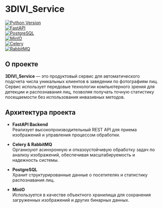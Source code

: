 # 3DIVI_Service

[![Python Version](https://img.shields.io/badge/Python-3.12%2B-blue.svg)](https://www.python.org/)  
[![FastAPI](https://img.shields.io/badge/FastAPI-v0.95-blue.svg)](https://fastapi.tiangolo.com/)  
[![PostgreSQL](https://img.shields.io/badge/PostgreSQL-13-blue.svg)](https://www.postgresql.org/)  
[![MinIO](https://img.shields.io/badge/MinIO-RELEASED-blue.svg)](https://min.io/)  
[![Celery](https://img.shields.io/badge/Celery-v5-orange.svg)](https://docs.celeryq.dev/en/stable/)  
[![RabbitMQ](https://img.shields.io/badge/RabbitMQ-v3.9-blue.svg)](https://www.rabbitmq.com/)

## О проекте

**3DIVI_Service** — это продуктовый сервис для автоматического подсчета числа уникальных клиентов в заведении по фотографиям лиц. Сервис использует передовые технологии компьютерного зрения для детекции и распознавания лиц, позволяя получать точную статистику посещаемости без использования инвазивных методов.

## Архитектура проекта

- **FastAPI Backend**  
  Реализует высокопроизводительный REST API для приема изображений и управления процессом обработки.

- **Celery & RabbitMQ**  
  Организуют асинхронную и отказоустойчивую обработку задач по анализу изображений, обеспечивая масштабируемость и надежность системы.

- **PostgreSQL**  
  Хранит структурированные данные о посетителях и статистику распознавания лиц.

- **MinIO**  
  Используется в качестве объектного хранилища для сохранения загруженных изображений и других бинарных данных.
